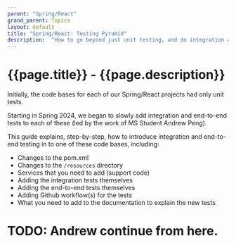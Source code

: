 ```yaml
---
parent: "Spring/React"
grand_parent: Topics
layout: default
title: "Spring/React: Testing Pyramid"
description:  "How to go beyond just unit testing, and do integration and end-to-end tests"
---
```


# {{page.title}} - {{page.description}}

Initially, the code bases for each of our Spring/React projects had only unit tests.

Starting in Spring 2024, we began to slowly add integration and end-to-end tests to each of these (led by the work of MS Student Andrew Peng).

This guide explains, step-by-step, how to introduce integration and end-to-end testing in to one of these code bases, including:

* Changes to the pom.xml
* Changes to the `/resources` directory
* Services that you need to add (support code)
* Adding the integration tests themselves
* Adding the end-to-end tests themselves
* Adding Github workflow(s) for the tests
* What you need to add to the documentation to explain the new tests

# TODO: Andrew continue from here. 
